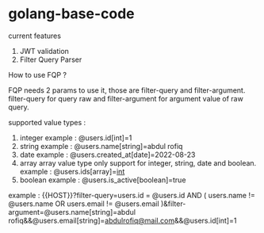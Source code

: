 # golang-base-code

current features
1. JWT validation
2. Filter Query Parser

How to use FQP ?

FQP needs 2 params to use it, those are filter-query and filter-argument. filter-query for query raw and filter-argument for argument value of raw query.

supported value types :
1. integer
   example : @users.id[int]=1
2. string
   example : @users.name[string]=abdul rofiq
3. date
   example : @users.created_at[date]=2022-08-23
4. array
   array value type only support for integer, string, date and boolean.
   example : @users.ids[array]=[int](1,10,11,100)
5. boolean
   example : @users.is_active[boolean]=true
   
example :
{{HOST}}?filter-query=users.id = @users.id AND ( users.name != @users.name OR users.email != @users.email )&filter-argument=@users.name[string]=abdul rofiq&&@users.email[string]=abdulrofiq@mail.com&&@users.id[int]=1
